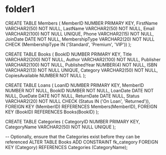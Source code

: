# folder1
CREATE TABLE Members (
    MemberID NUMBER PRIMARY KEY,
    FirstName VARCHAR2(50) NOT NULL,
    LastName VARCHAR2(50) NOT NULL,
    Email VARCHAR2(100) NOT NULL UNIQUE,
    Phone VARCHAR2(15) NOT NULL,
    JoinDate DATE NOT NULL,
    MembershipType VARCHAR2(20) NOT NULL CHECK (MembershipType IN ('Standard', 'Premium', 'VIP'))
);

CREATE TABLE Books (
    BookID NUMBER PRIMARY KEY,
    Title VARCHAR2(200) NOT NULL,
    Author VARCHAR2(100) NOT NULL,
    Publisher VARCHAR2(100) NOT NULL,
    PublishedYear NUMBER(4) NOT NULL,
    ISBN VARCHAR2(13) NOT NULL UNIQUE,
    Category VARCHAR2(50) NOT NULL,
    CopiesAvailable NUMBER NOT NULL
);

CREATE TABLE Loans (
    LoanID NUMBER PRIMARY KEY,
    MemberID NUMBER NOT NULL,
    BookID NUMBER NOT NULL,
    LoanDate DATE NOT NULL,
    DueDate DATE NOT NULL,
    ReturnDate DATE NULL,
    Status VARCHAR2(20) NOT NULL CHECK (Status IN ('On Loan', 'Returned')),
    FOREIGN KEY (MemberID) REFERENCES Members(MemberID),
    FOREIGN KEY (BookID) REFERENCES Books(BookID)
);

CREATE TABLE Categories (
    CategoryID NUMBER PRIMARY KEY,
    CategoryName VARCHAR2(50) NOT NULL UNIQUE
);

-- Optionally, ensure that the Categories exist before they can be referenced
ALTER TABLE Books
ADD CONSTRAINT fk_category
FOREIGN KEY (Category)
REFERENCES Categories (CategoryName);
